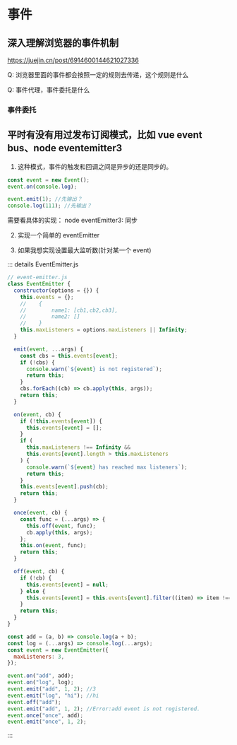 # 事件

## 深入理解浏览器的事件机制


https://juejin.cn/post/6914600144621027336


Q: 浏览器里面的事件都会按照一定的规则去传递，这个规则是什么

Q: 事件代理，事件委托是什么


### 事件委托

## 平时有没有用过发布订阅模式，比如 vue event bus、node eventemitter3

1. 这种模式，事件的触发和回调之间是异步的还是同步的。

```js
const event = new Event();
event.on(console.log);

event.emit(1); //先输出？
console.log(111); //先输出？
```

需要看具体的实现：
node eventEmitter3: 同步

2. 实现一个简单的 eventEmitter

3. 如果我想实现设置最大监听数(针对某一个 event)

::: details EventEmitter.js

```js
// event-emitter.js
class EventEmitter {
  constructor(options = {}) {
    this.events = {};
    //    {
    //        name1: [cb1,cb2,cb3],
    //        name2: []
    //    }
    this.maxListeners = options.maxListeners || Infinity;
  }

  emit(event, ...args) {
    const cbs = this.events[event];
    if (!cbs) {
      console.warn(`${event} is not registered`);
      return this;
    }
    cbs.forEach((cb) => cb.apply(this, args));
    return this;
  }

  on(event, cb) {
    if (!this.events[event]) {
      this.events[event] = [];
    }
    if (
      this.maxListeners !== Infinity &&
      this.events[event].length > this.maxListeners
    ) {
      console.warn(`${event} has reached max listeners`);
      return this;
    }
    this.events[event].push(cb);
    return this;
  }

  once(event, cb) {
    const func = (...args) => {
      this.off(event, func);
      cb.apply(this, args);
    };
    this.on(event, func);
    return this;
  }

  off(event, cb) {
    if (!cb) {
      this.events[event] = null;
    } else {
      this.events[event] = this.events[event].filter((item) => item !== cb);
    }
    return this;
  }
}

const add = (a, b) => console.log(a + b);
const log = (...args) => console.log(...args);
const event = new EventEmitter({
  maxListeners: 3,
});

event.on("add", add);
event.on("log", log);
event.emit("add", 1, 2); //3
event.emit("log", "hi"); //hi
event.off("add");
event.emit("add", 1, 2); //Error:add event is not registered.
event.once("once", add);
event.emit("once", 1, 2);
```

:::
